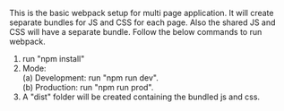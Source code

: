 This is the basic webpack setup for multi page application. It will create separate bundles for JS and CSS for each page. 
Also the shared JS and CSS will have a separate bundle. Follow the below commands to run webpack.

1) run "npm install"
2) Mode:  
(a) Development: run "npm run dev".  
(b) Production: run "npm run prod".
3) A "dist" folder will be created containing the bundled js and css.
